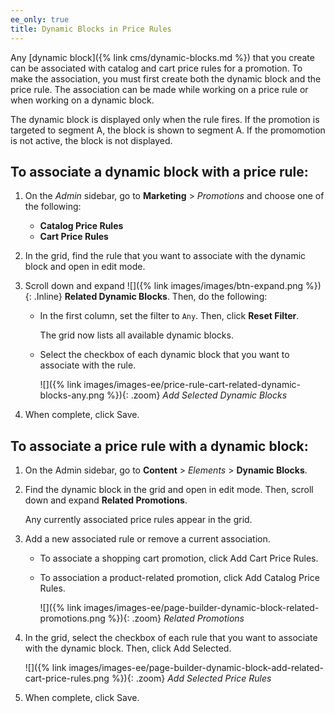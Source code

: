 ```yaml
---
ee_only: true
title: Dynamic Blocks in Price Rules
---
```


Any [dynamic block]({% link cms/dynamic-blocks.md %}) that you create can be associated with catalog and cart price rules for a promotion. To make the association, you must first create both the dynamic block and the price rule. The association can be made while working on a price rule or when working on a dynamic block.

The dynamic block is displayed only when the rule fires. If the promotion is targeted to segment A, the block is shown to segment A. If the promomotion is not active, the block is not displayed.

## To associate a dynamic block with a price rule:

1. On the _Admin_ sidebar, go to **Marketing** > _Promotions_ and choose one of the following:

    - **Catalog Price Rules**
    - **Cart Price Rules**

1. In the grid, find the rule that you want to associate with the dynamic block and open in edit mode.

1. Scroll down and expand ![]({% link images/images/btn-expand.png %}){: .Inline} **Related Dynamic Blocks**. Then, do the following:

    - In the first column, set the filter to `Any`. Then, click **Reset Filter**.

        The grid now lists all available dynamic blocks.

    - Select the checkbox of each dynamic block that you want to associate with the rule.

        ![]({% link images/images-ee/price-rule-cart-related-dynamic-blocks-any.png %}){: .zoom}
        _Add Selected Dynamic Blocks_

1. When complete, click <span class="btn">Save</span>.

## To associate a price rule with a dynamic block:

1. On the Admin sidebar, go to **Content** > _Elements_ > **Dynamic Blocks**.

1. Find the dynamic block in the grid and open in edit mode. Then, scroll down and expand **Related Promotions**.

    Any currently associated price rules appear in the grid.

1. Add a new associated rule or remove a current association.

    - To associate a shopping cart promotion, click <span class="btn">Add Cart Price Rules</span>.

    - To association a product-related promotion, click <span class="btn">Add Catalog Price Rules</span>.

        ![]({% link images/images-ee/page-builder-dynamic-block-related-promotions.png %}){: .zoom}
        _Related Promotions_

1. In the grid, select the checkbox of each rule that you want to associate with the dynamic block. Then, click <span class="btn">Add Selected</span>.

    ![]({% link images/images-ee/page-builder-dynamic-block-add-related-cart-price-rules.png %}){: .zoom}
    _Add Selected Price Rules_

1. When complete, click <span class="btn">Save</span>.
